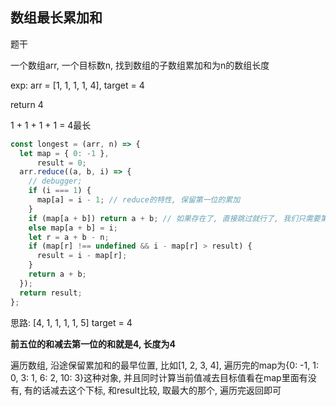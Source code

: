 ## 数组最长累加和

题干



一个数组arr, 一个目标数n, 找到数组的子数组累加和为n的数组长度

exp: arr = [1, 1, 1, 1, 4], target = 4

return 4

1 + 1 + 1 + 1 = 4最长



```js
const longest = (arr, n) => {
  let map = { 0: -1 },
      result = 0;
  arr.reduce((a, b, i) => {
    // debugger;
    if (i === 1) {
      map[a] = i - 1; // reduce的特性, 保留第一位的累加
    }
    if (map[a + b]) return a + b; // 如果存在了, 直接跳过就行了, 我们只需要第一次累加出来的值的索引
    else map[a + b] = i;
    let r = a + b - n;
    if (map[r] !== undefined && i - map[r] > result) {
      result = i - map[r];
    }
    return a + b;
  });
  return result;
};
```

思路: [4, 1, 1, 1, 1, 5] target = 4

**前五位的和减去第一位的和就是4, 长度为4**

遍历数组, 沿途保留累加和的最早位置, 比如[1, 2, 3, 4], 遍历完的map为{0: -1, 1: 0, 3: 1, 6: 2, 10: 3}这种对象, 并且同时计算当前值减去目标值看在map里面有没有, 有的话减去这个下标, 和result比较, 取最大的那个, 遍历完返回即可